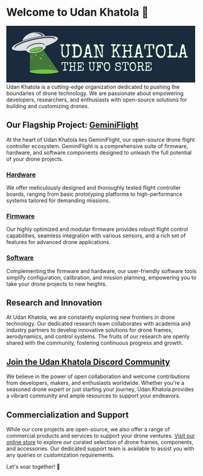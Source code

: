 # Welcome to Udan Khatola 👋
![Udan Khatola Logo](/profile/UdanKhatolaLogoWide.png)
Udan Khatola is a cutting-edge organization dedicated to pushing the boundaries of drone technology. We are passionate about empowering developers, researchers, and enthusiasts with open-source solutions for building and customizing drones.

## Our Flagship Project: [**GeminiFlight**](https://github.com/Udan-Khatola/GeminiFlight)
At the heart of Udan Khatola lies GeminiFlight, our open-source drone flight controller ecosystem. GeminiFlight is a comprehensive suite of firmware, hardware, and software components designed to unleash the full potential of your drone projects.

### [Hardware](https://github.com/Udan-Khatola/GeminiFlight-Hardware)
We offer meticulously designed and thoroughly tested flight controller boards, ranging from basic prototyping platforms to high-performance systems tailored for demanding missions.

### [Firmware](https://github.com/Udan-Khatola/GeminiFlight-Firmware)
Our highly optimized and modular firmware provides robust flight control capabilities, seamless integration with various sensors, and a rich set of features for advanced drone applications.

### [Software](https://github.com/Udan-Khatola/GeminiFlight-Host)
Complementing the firmware and hardware, our user-friendly software tools simplify configuration, calibration, and mission planning, empowering you to take your drone projects to new heights.

## Research and Innovation
At Udan Khatola, we are constantly exploring new frontiers in drone technology. Our dedicated research team collaborates with academia and industry partners to develop innovative solutions for drone frames, aerodynamics, and control systems. The fruits of our research are openly shared with the community, fostering continuous progress and growth.

## [Join the Udan Khatola Discord Community](https://discord.gg/ZVNHDw3ey3)
We believe in the power of open collaboration and welcome contributions from developers, makers, and enthusiasts worldwide. Whether you're a seasoned drone expert or just starting your journey, Udan Khatola provides a vibrant community and ample resources to support your endeavors.

## Commercialization and Support
While our core projects are open-source, we also offer a range of commercial products and services to support your drone ventures. [Visit our online store](https://udankhatola.store) to explore our curated selection of drone frames, components, and accessories. Our dedicated support team is available to assist you with any queries or customization requirements.

Let's soar together! 🚀
